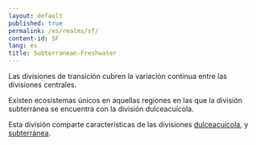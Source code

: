 ```yaml
---
layout: default
published: true
permalink: /es/realms/sf/
content-id: SF
lang: es
title: Subterranean-Freshwater
---
```


Las divisiones de transición cubren la variación continua entre las divisiones centrales.

Existen ecosistemas únicos en aquellas regiones en las que la división subterránea se encuentra con la división dulceacuícola.

Esta división comparte características de las divisiones [dulceacuícola](/explore/realms/F), y [subterránea](/explore/realms/S).
